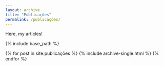 ```yaml
---
layout: archive
title: "Publicações"
permalink: /publicações/
---
```


Here, my articles!


{% include base_path %}

{% for post in site.publicações %}
  {% include archive-single.html %}
{% endfor %}
